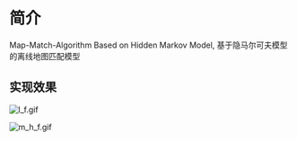 # 简介
Map-Match-Algorithm Based on Hidden Markov Model, 基于隐马尔可夫模型的离线地图匹配模型

## 实现效果

![l_f.gif](source/images/l_f.gif)

![m_h_f.gif](source/images/m_h_f.gif)